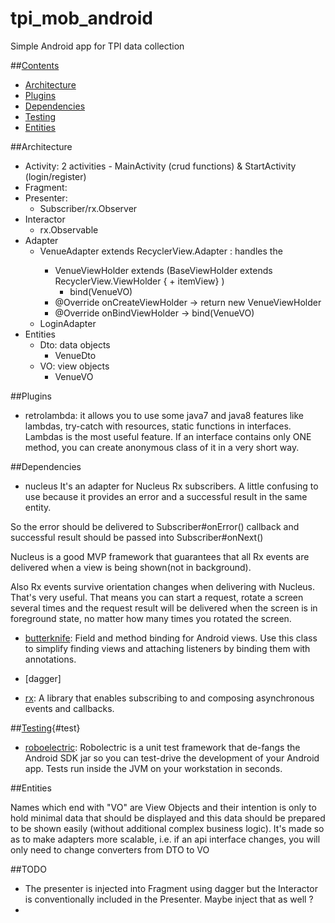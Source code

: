 # tpi_mob_android

Simple Android app for TPI data collection  

##[Contents](#contents)
- [Architecture](#arch)
- [Plugins](#plugins)
- [Dependencies](#depends)
- [Testing](#test)
- [Entities](#entities)

##Architecture

+ Activity: 2 activities - MainActivity (crud functions) & StartActivity (login/register)
+ Fragment: 
+ Presenter: 
  + Subscriber/rx.Observer
+ Interactor
  + rx.Observable
+ Adapter
  * VenueAdapter extends RecyclerView.Adapter<BaseViewHolder> : handles the
    - VenueViewHolder extends (BaseViewHolder extends RecyclerView.ViewHolder { + itemView} )
      + bind(VenueVO)
    - @Override onCreateViewHolder -> return new VenueViewHolder
    - @Override onBindViewHolder -> bind(VenueVO) 
  * LoginAdapter
+ Entities
  * Dto: data objects
    - VenueDto
  * VO: view objects
    - VenueVO


##Plugins

+ retrolambda: it allows you to use some java7 and java8 features like lambdas, try-catch with resources, static functions in interfaces. Lambdas is the most useful feature. If an interface contains only ONE method, you can create anonymous class of it in a very short way.

##Dependencies

+ nucleus
It's an adapter for Nucleus Rx subscribers. A little confusing to use because it provides an error and a successful result in the same entity. 

So the  error should be delivered to Subscriber#onError() callback and successful result should be passed into Subscriber#onNext()

Nucleus is a good MVP framework that guarantees that all Rx events are delivered when a view is being shown(not in background).

Also Rx events survive orientation changes when delivering with Nucleus. That's very useful. That means you can start a request, rotate a screen several times and the request result will be delivered when the screen is in foreground state, no matter how many times you rotated the screen.

+ [butterknife](http://jakewharton.github.io/butterknife/javadoc/): Field and method binding for Android views. Use this class to simplify finding views and attaching listeners by binding them with annotations. 

+ [dagger]

+ [rx](http://reactivex.io/RxJava/javadoc/rx/package-summary.html): A library that enables subscribing to and composing asynchronous events and callbacks.

##[Testing](#test){#test}

+ [roboelectric](roboelectric.org): Robolectric is a unit test framework that de-fangs the Android SDK jar so you can test-drive the development of your Android app. Tests run inside the JVM on your workstation in seconds.



##Entities

Names which end with "VO" are View Objects and their intention is only to hold minimal data that should be displayed and this data should be prepared to be shown easily (without additional complex business logic). It's made so as to make adapters more scalable, i.e. if an api interface changes, you will only need to change converters from DTO to VO

##TODO
+ The presenter is injected into Fragment using dagger but the Interactor is conventionally included in the Presenter. Maybe inject that as well ?
+ 
